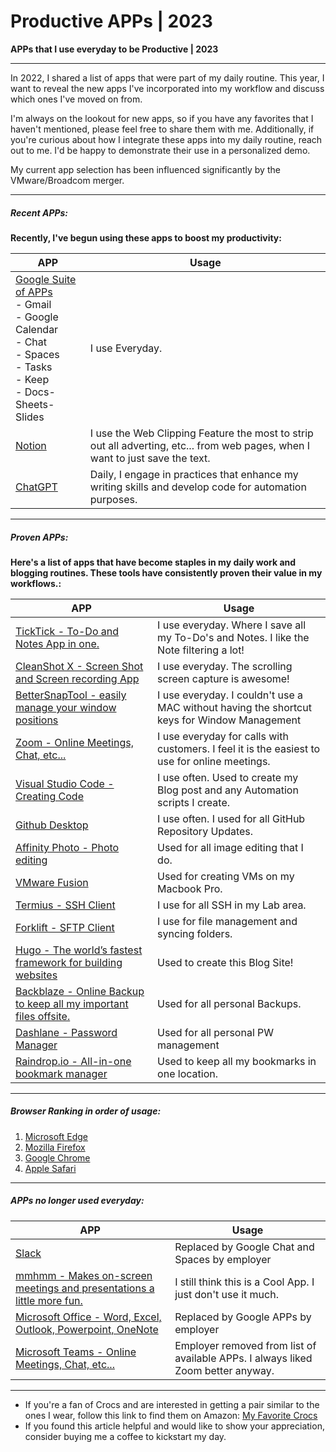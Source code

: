 # Productive APPs | 2023


**APPs that I use everyday to be Productive | 2023**

---

<!--more-->

In 2022, I shared a list of apps that were part of my daily routine. This year, I want to reveal the new apps I've incorporated into my workflow and discuss which ones I've moved on from.  

I'm always on the lookout for new apps, so if you have any favorites that I haven't mentioned, please feel free to share them with me. Additionally, if you're curious about how I integrate these apps into my daily routine, reach out to me. I'd be happy to demonstrate their use in a personalized demo.  

My current app selection has been influenced significantly by the VMware/Broadcom merger.  

---

##### Recent APPs:

**Recently, I've begun using these apps to boost my productivity:**  

| APP | Usage |
|-|-|
| [Google Suite of APPs](https://www.google.com)<br> - Gmail <br> - Google Calendar <br> - Chat <br> - Spaces <br> - Tasks <br> - Keep <br> - Docs-Sheets-Slides | I use Everyday. |
| [Notion](https://www.notion.so/) | I use the Web Clipping Feature the most to strip out all adverting, etc... from web pages, when I want to just save the text. |
| [ChatGPT](https://openai.com/) | Daily, I engage in practices that enhance my writing skills and develop code for automation purposes. |

---

##### Proven APPs:  

**Here's a list of apps that have become staples in my daily work and blogging routines. These tools have consistently proven their value in my workflows.:**


| APP    | Usage |
| -------- | ------- |
| [TickTick - To-Do and Notes App in one.](https://ticktick.com)  | I use everyday. Where I save all my To-Do's and Notes. I like the Note filtering a lot!  |
| [CleanShot X - Screen Shot and Screen recording App](https://cleanshot.com/)  | I use everyday. The scrolling screen capture is awesome! |
| [BetterSnapTool - easily manage your window positions](https://folivora.ai/bettersnaptool)  | I use everyday. I couldn't use a MAC without having the shortcut keys for Window Management |
| [Zoom - Online Meetings, Chat, etc...](https://zoom.us/)  | I use everyday for calls with customers. I feel it is the easiest to use for online meetings. |
| [Visual Studio Code - Creating Code](https://code.visualstudio.com/)  | I use often. Used to create my Blog post and any Automation scripts I create. |
| [Github Desktop](https://docs.github.com/en/get-started/using-github/github-desktop)  | I use often. I used for all GitHub Repository Updates. |
| [Affinity Photo - Photo editing](https://affinity.serif.com/en-us/photo/)  | Used for all image editing that I do. |
| [VMware Fusion](https://www.vmware.com/products/fusion.html)  | Used for creating VMs on my Macbook Pro. |
| [Termius - SSH Client](https://termius.com/)  | I use for all SSH in my Lab area. |
| [Forklift - SFTP Client](https://binarynights.com/)  | I use for file management and syncing folders. |
| [Hugo - The world’s fastest framework for building websites](https://gohugo.io/)  | Used to create this Blog Site! |
| [Backblaze - Online Backup to keep all my important files offsite.](https://www.backblaze.com/)  | Used for all personal Backups. |
| [Dashlane - Password Manager](https://www.dashlane.com/)  | Used for all personal PW management |
| [Raindrop.io - All-in-one bookmark manager](https://raindrop.io)  | Used to keep all my bookmarks in one location. |

---

##### Browser Ranking in order of usage:  

1. [Microsoft Edge](https://www.microsoft.com/en-us/edge)
2. [Mozilla Firefox](https://www.mozilla.org)
3. [Google Chrome](https://www.google.com/chrome)
4. [Apple Safari](https://www.apple.com/safari/)

---

##### APPs no longer used everyday:  

| APP    | Usage |
| -------- | ------- |
| [Slack](https://slack.com/) | Replaced by Google Chat and Spaces by employer |
| [mmhmm - Makes on-screen meetings and presentations a little more fun.](https://www.mmhmm.app) | I still think this is a Cool App. I just don't use it much. |
| [Microsoft Office - Word, Excel, Outlook, Powerpoint, OneNote](https://www.microsoft.com) | Replaced by Google APPs by employer |
| [Microsoft Teams - Online Meetings, Chat, etc...](https://www.microsoft.com) | Employer removed from list of available APPs. I always liked Zoom better anyway. |

---

* If you're a fan of Crocs and are interested in getting a pair similar to the ones I wear, follow this link to find them on Amazon:
<a target="_blank" href="https://www.amazon.com/dp/B001V7Z27W?psc=1&amp;ref=ppx_yo2ov_dt_b_product_details&_encoding=UTF8&tag=vcrocs-20&linkCode=ur2&linkId=fa4c787c9ab59a9b8a54b48c402b8517&camp=1789&creative=9325">My Favorite Crocs</a>  
* If you found this article helpful and would like to show your appreciation, consider buying me a coffee to kickstart my day.  

<center>
<script type="text/javascript" src="https://cdnjs.buymeacoffee.com/1.0.0/button.prod.min.js" data-name="bmc-button" data-slug="dalehassinger" data-color="#FFDD00" data-emoji=""  data-font="Cookie" data-text="Buy me a coffee" data-outline-color="#000000" data-font-color="#000000" data-coffee-color="#ffffff" ></script>
</center>


